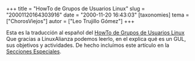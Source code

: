 +++
title = "HowTo de Grupos de Usuarios Linux"
slug = "20001120164303916"
date = "2000-11-20 16:43:03"
[taxonomies]
tema = ["ChorosViejos"]
autor = ["Leo Trujillo Gómez"]
+++

Esta es la traducción al español del [HowTo de Grupos de Usuarios
Linux](http://Linuxdocumentacion.com/cgi-bin/cgiGetTitleArticle?LANG=es&ObjectID=1073&Region=14942207)
Que gracias a LinuxAlianza podemos leerlo, en el explica qué es un GUL,
sus objetivos y actividades. De hecho incluímos este artículo en la
[Secciones
Especiales](http://glib.linuxmexico.org/sections.php?op=listarticles&secid=1).


